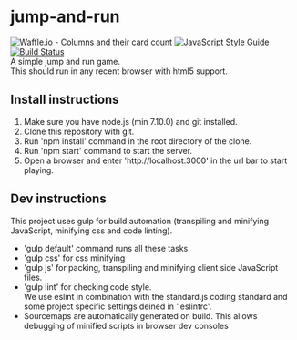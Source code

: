 # jump-and-run
[![Waffle.io - Columns and their card count](https://badge.waffle.io/danielHPeters/jump-and-run.svg?columns=all)](http://waffle.io/danielHPeters/jump-and-run)
[![JavaScript Style Guide](https://img.shields.io/badge/code_style-standard-brightgreen.svg)](https://standardjs.com)
[![Build Status](https://travis-ci.org/danielHPeters/jump-and-run.svg?branch=v2.0)](https://travis-ci.org/danielHPeters/jump-and-run)  
A simple jump and run game.  
This should run in any recent browser with html5 support.

## Install instructions
1. Make sure you have node.js (min 7.10.0) and git installed.
2. Clone this repository with git.
3. Run 'npm install' command in the root directory of the clone.
4. Run 'npm start' command to start the server.
5. Open a browser and enter 'http://localhost:3000' in the url bar to start playing.

## Dev instructions
This project uses gulp for build automation (transpiling and minifying JavaScript, minifying css and code linting).  
- 'gulp default' command runs all these tasks.
- 'gulp css' for css minifying
- 'gulp js' for packing, transpiling and minifying client side JavaScript files.
- 'gulp lint' for checking code style.   
  We use eslint in combination with the standard.js coding standard and some project specific settings deined in '.eslintrc'.
- Sourcemaps are automatically generated on build. This allows debugging of minified scripts in browser dev consoles

